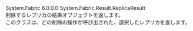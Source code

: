 <Type Name="RemoveReplicaResult" FullName="System.Fabric.Result.RemoveReplicaResult">
  <TypeSignature Language="C#" Value="public class RemoveReplicaResult : System.Fabric.Result.ReplicaResult" />
  <TypeSignature Language="ILAsm" Value=".class public auto ansi serializable beforefieldinit RemoveReplicaResult extends System.Fabric.Result.ReplicaResult" />
  <TypeSignature Language="DocId" Value="T:System.Fabric.Result.RemoveReplicaResult" />
  <TypeSignature Language="VB.NET" Value="Public Class RemoveReplicaResult&#xA;Inherits ReplicaResult" />
  <TypeSignature Language="F#" Value="type RemoveReplicaResult = class&#xA;    inherit ReplicaResult" />
  <AssemblyInfo>
    <AssemblyName>System.Fabric</AssemblyName>
    <AssemblyVersion>6.0.0.0</AssemblyVersion>
  </AssemblyInfo>
  <Base>
    <BaseTypeName>System.Fabric.Result.ReplicaResult</BaseTypeName>
  </Base>
  <Interfaces />
  <Docs>
    <summary>
            削除するレプリカの結果オブジェクトを返します。
            </summary>
    <remarks>
            このクラスは、どの削除の操作が呼び出された、選択したレプリカを返します。
            </remarks>
  </Docs>
  <Members />
</Type>